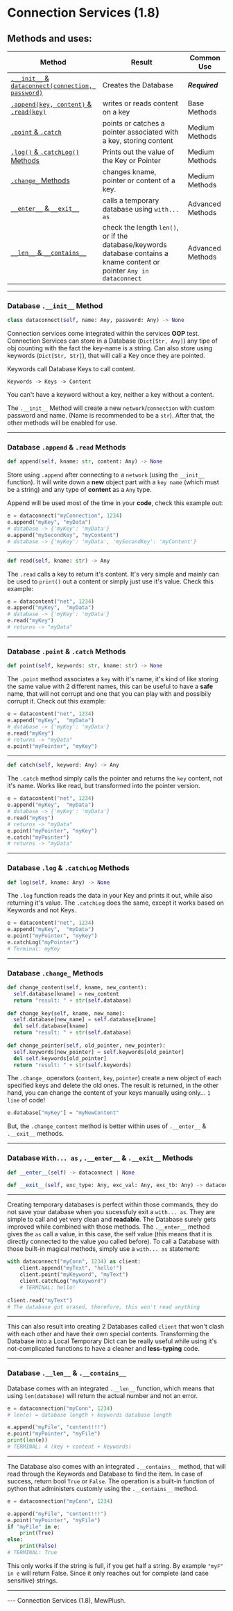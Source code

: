 # Connection Services (1.8)

## Methods and uses:
|Method  |Result  | Common Use |
|--|--| -- |
|[`.__init__` & `dataconnect(connection, password)`](#database-__init__-method)|Creates the Database| ___Required___ |
|[`.append(key, content)` & `.read(key)`](#database-append--read-methods)| writes or reads content on a key |Base Methods |
|[`.point` & `.catch`](#database-point--catch-methods)|points or catches a pointer associated with a key, storing content| Medium Methods
|[`.log()` & `.catchLog()` Methods](#database-log--catchlog-methods)| Prints out the value of the Key or Pointer | Medium Methods
|[`.change_` Methods](#database-change_-methods)| changes kname, pointer or content of a key. | Medium Methods
|[`__enter__` & `__exit__`](#database-with-as--__enter__--__exit__-methods)| calls a temporary database using `with... as`|Advanced Methods
| [`__len__` & `__contains__`](#database-__len__--__contains__) | check the length `len()`, or if the database/keywords database contains a kname content or pointer `Any in dataconnect`| Advanced Methods
---


### Database `.__init__` Method


```py
class dataconnect(self, name: Any, password: Any) -> None
```

Connection services come integrated within the services **OOP** test. Connection Services can store in a Database (`Dict[Str, Any]`) any tipe of obj counting with the fact the key-name is a string. Can also store using keywords (`Dict[Str, Str]`), that will call a Key once they are pointed.



Keywords call Database Keys to call content.

`Keywords -> Keys -> Content`

You can't have a keyword without a key, neither a key without a content.



The `.__init__` Method will create a new `network`/`connection` with custom password and name. (Name is recommended to be a `str`). After that, the other methods will be enabled for use. 

---
### Database `.append` & `.read` Methods
```py
def append(self, kname: str, content: Any) -> None
```

Store using `.append` after connecting to a `network` (using the `__init__` function). It will write down a **new** object part with a `key name` (which must be a string) and any type of **content** as a `Any` type. 

Append will be used most of the time in your **code**, check this example out:
```py
e = dataconnect("myConnection", 1234)
e.append("myKey", "myData")
# database -> {'myKey': 'myData'}
e.append("mySecondKey", "myContent")
# database -> {'myKey': 'myData', 'mySecondKey': 'myContent'}
```
---

```py
def read(self, kname: str) -> Any
```

The `.read` calls a key to return it's content. It's very simple and mainly can be used to `print()` out a content or simply just use it's value.
Check this example:
```py
e = datacontent("net", 1234)
e.append("myKey",  "myData")
# database -> {'myKey': 'myData'}
e.read("myKey")
# returns -> "myData"
```
---
### Database `.point` & `.catch` Methods

```py
def point(self, keywords: str, kname: str) -> None
```

The `.point` method associates a `key` with it's name, it's kind of like storing the same value with 2 different names, this can be useful to have a **safe** name, that will not corrupt and one that you can play with and possibily corrupt it.
Check out this example:
```py
e = datacontent("net", 1234)
e.append("myKey",  "myData")
# database -> {'myKey': 'myData'}
e.read("myKey")
# returns -> "myData"
e.point("myPointer", "myKey")
```
---
```py
def catch(self, keyword: Any) -> Any
```
The `.catch` method simply calls the pointer and returns the `key` content, not it's name.  Works like read, but transformed into the pointer version. 

```py
e = datacontent("net", 1234)
e.append("myKey",  "myData")
# database -> {'myKey': 'myData'}
e.read("myKey")
# returns -> "myData"
e.point("myPointer", "myKey")
e.catch("myPointer")
# returns -> "myData"
```
---
 ### Database `.log` & `.catchLog` Methods
 ```py
 def log(self, kname: Any) -> None
 ```
 
The `.log` function reads the data in your Key and prints it out, while also returning it's value. 
The `.catchLog` does the same, except it works based on Keywords and not Keys.

```py
e = datacontent("net", 1234)
e.append("myKey",  "myData")
e.point("myPointer", "myKey")
e.catchLog("myPointer")
# Terminal: myKey
```
---
### Database `.change_` Methods
```py
def change_content(self, kname, new_content):  
  self.database[kname] = new_content  
  return "result: " + str(self.database)  
  
def change_key(self, kname, new_name):  
  self.database[new_name] = self.database[kname]  
  del self.database[kname]  
  return "result: " + str(self.database)  
  
def change_pointer(self, old_pointer, new_pointer):  
  self.keywords[new_pointer] = self.keywords[old_pointer]  
  del self.keywords[old_pointer]  
  return "result: " + str(self.keywords)
```

The `.change_` operators (`content`, `key`, `pointer`) create a new object of each specified keys and delete the old ones. The result is returned, in the other hand, you can change the content of your keys manually using only... `1 line` of code!
```py
e.database["myKey"] = "myNewContent"
```
But, the `.change_content` method is better within uses of `.__enter__` & `.__exit__` methods.

---

### Database `With... as` , `.__enter__` & `.__exit__` Methods

```py
def __enter__(self) -> dataconnect | None

def __exit__(self, exc_type: Any, exc_val: Any, exc_tb: Any) -> dataconnect
```
---
Creating temporary databases is perfect within those commands, they do not save your database when you sucessfuly exit a `with... as`. They are simple to call and yet very clean and **readable**. The Database surely gets improved while combined with those methods. The `.__enter__` method gives the `as` call a value, in this case, the self value (this means that it is directly connected to the value you called before).
To call a Database with those built-in magical methods, simply use a `with... as` statement:
```py
with dataconnect("myConn", 1234) as client:  
	client.append("myText", "hello!")  
	client.point("myKeyword", "myText")  
	client.catchLog("myKeyword")
	# TERMINAL: hello!
	
client.read("myText")
# The database got erased, therefore, this won't read anything
```
---
This can also result into creating 2 Databases called `client` that won't clash with each other and have their own special contents. Transforming the Database into a Local Temporary Dict can be really useful while using it's not-complicated functions to have a cleaner and **less-typing** code.

---
### Database `.__len__` & `.__contains__`
Database comes with an integrated `.__len__` function, which means that using `len(database)` will return the actual number and not an error.
```py 
e = dataconnection("myConn", 1234)
# len(e) = database length + keywords database length

e.append("myFile", "content!!!")
e.point("myPointer", "myFile")
print(len(e))
# TERMINAL: 4 (key + content + keywords)
```
---
The Database also comes with an integrated `.__contains__` method, that will read through the Keywords and Database to find the item. In case of success, return bool `True` or `False`. The operation is a built-in function of python that administers customly using the `.__contains__` method.
```py 
e = dataconnection("myConn", 1234)

e.append("myFile", "content!!!")
e.point("myPointer", "myFile")
if "myFile" in e:
	print(True)
else:
	print(False)
# TERMINAL: True
```
This only works if the string is full, if you get half a string. 
By example `"myF" in e` will return False. Since it only reaches out for complete (and case sensitive) strings.

---

--- Connection Services (1.8), MewPlush.
